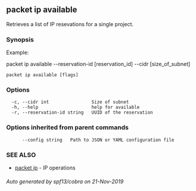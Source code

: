 ## packet ip available

Retrieves a list of IP resevations for a single project.

### Synopsis

Example:

packet ip available --reservation-id [reservation_id] --cidr [size_of_subnet]

  

```
packet ip available [flags]
```

### Options

```
  -c, --cidr int                Size of subnet
  -h, --help                    help for available
  -r, --reservation-id string   UUID of the reservation
```

### Options inherited from parent commands

```
      --config string   Path to JSON or YAML configuration file
```

### SEE ALSO

* [packet ip](packet_ip.md)	 - IP operations

###### Auto generated by spf13/cobra on 21-Nov-2019

